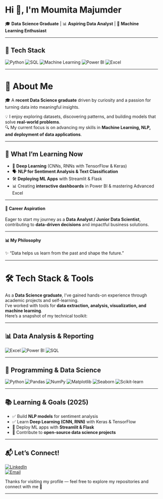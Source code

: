 # Hi 👋, I'm Moumita Majumder  

🎓 **Data Science Graduate** | 📊 **Aspiring Data Analyst** | 🤖 **Machine Learning Enthusiast**  

---

## 🚀 Tech Stack  

![Python](https://img.shields.io/badge/Python-3776AB?style=for-the-badge&logo=python&logoColor=white)
![SQL](https://img.shields.io/badge/SQL-003B57?style=for-the-badge&logo=postgresql&logoColor=white)
![Machine Learning](https://img.shields.io/badge/Machine%20Learning-102230?style=for-the-badge&logo=scikit-learn&logoColor=F7931E)
![Power BI](https://img.shields.io/badge/Power%20BI-F2C811?style=for-the-badge&logo=power-bi&logoColor=black)
![Excel](https://img.shields.io/badge/Excel-217346?style=for-the-badge&logo=microsoft-excel&logoColor=white)

---
# 🧠 About Me  

🎓 A **recent Data Science graduate** driven by curiosity and a passion for turning data into meaningful insights.  

💡 I enjoy exploring datasets, discovering patterns, and building models that solve **real-world problems**.  
🔍 My current focus is on advancing my skills in **Machine Learning, NLP, and deployment of data applications**.  

---

## 🌱 What I’m Learning Now  
- 🧠 **Deep Learning** (CNNs, RNNs with TensorFlow & Keras)  
- 🗣️ **NLP for Sentiment Analysis & Text Classification**  
- 🛠️ **Deploying ML Apps** with Streamlit & Flask  
- 📊 Creating **interactive dashboards** in Power BI & mastering Advanced Excel  

---

#### 🎯 Career Aspiration  
Eager to start my journey as a **Data Analyst / Junior Data Scientist**, contributing to **data-driven decisions** and impactful business solutions.  

---

#### 📊 My Philosophy  
✨ “Data helps us learn from the past and shape the future.”  

---

# 🛠️ Tech Stack & Tools  

As a **Data Science graduate**, I’ve gained hands-on experience through academic projects and self-learning.  
I’ve worked with tools for **data extraction, analysis, visualization, and machine learning**.  
Here’s a snapshot of my technical toolkit:  

---

## 📊 Data Analysis & Reporting  

![Excel](https://img.shields.io/badge/Excel-217346?style=for-the-badge&logo=microsoft-excel&logoColor=white)
![Power BI](https://img.shields.io/badge/Power_BI-F2C811?style=for-the-badge&logo=power-bi&logoColor=black)
![SQL](https://img.shields.io/badge/SQL-003B57?style=for-the-badge&logo=postgresql&logoColor=white)

---

## 🐍 Programming & Data Science  

![Python](https://img.shields.io/badge/Python-3776AB?style=for-the-badge&logo=python&logoColor=white)
![Pandas](https://img.shields.io/badge/Pandas-150458?style=for-the-badge&logo=pandas&logoColor=white)
![NumPy](https://img.shields.io/badge/NumPy-013243?style=for-the-badge&logo=numpy&logoColor=white)
![Matplotlib](https://img.shields.io/badge/Matplotlib-005571?style=for-the-badge&logo=plotly&logoColor=white)
![Seaborn](https://img.shields.io/badge/Seaborn-3776AB?style=for-the-badge&logoColor=white)
![Scikit-learn](https://img.shields.io/badge/Scikit--learn-F7931E?style=for-the-badge&logo=scikit-learn&logoColor=white)


---

## 📚 Learning & Goals (2025)  
- ✅ Build **NLP models** for sentiment analysis  
- ✅ Learn **Deep Learning (CNN, RNN)** with Keras & TensorFlow  
- 🚀 Deploy ML apps with **Streamlit & Flask**  
- 🚀 Contribute to **open-source data science projects**  

---

## 📬 Let’s Connect!   

[![LinkedIn](https://img.shields.io/badge/LinkedIn-blue?style=for-the-badge&logo=linkedin&logoColor=white)](https://www.linkedin.com/in/moumita-majumder-143033202)  
[![Email](https://img.shields.io/badge/Email-red?style=for-the-badge&logo=gmail&logoColor=white)](mailto:majundermoumita.ece@gmail.com)  


Thanks for visiting my profile — feel free to explore my repositories and connect with me 🚀 

---


